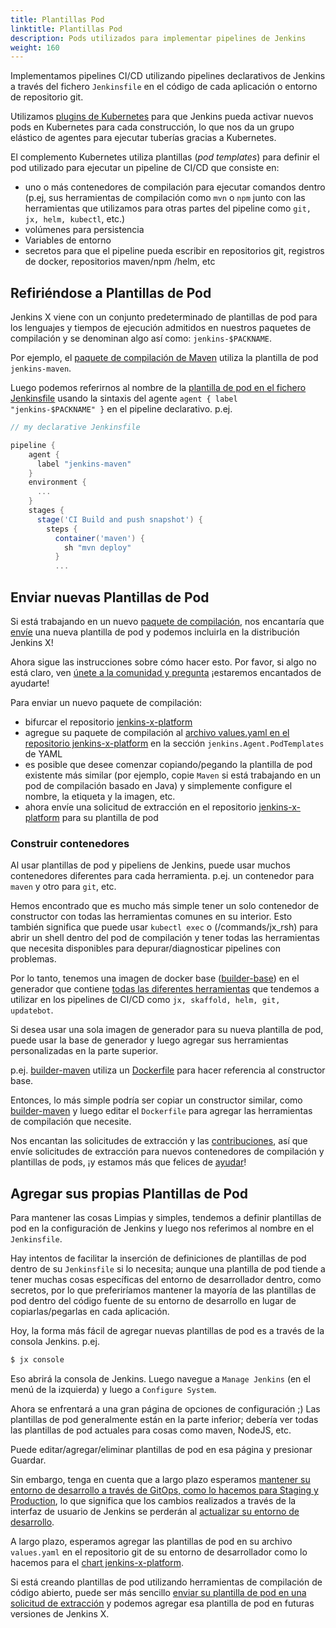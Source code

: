 ```yaml
---
title: Plantillas Pod
linktitle: Plantillas Pod
description: Pods utilizados para implementar pipelines de Jenkins
weight: 160
---
```


Implementamos pipelines CI/CD utilizando pipelines declarativos de Jenkins a través del fichero `Jenkinsfile` en el código de cada aplicación o entorno de repositorio git.

Utilizamos [plugins de Kubernetes](https://github.com/jenkinsci/kubernetes-plugin) para que Jenkins pueda activar nuevos pods en Kubernetes para cada construcción, lo que nos da un grupo elástico de agentes para ejecutar tuberías gracias a Kubernetes.

El complemento Kubernetes utiliza plantillas (_pod templates_) para definir el pod utilizado para ejecutar un pipeline de CI/CD que consiste en:

* uno o más contenedores de compilación para ejecutar comandos dentro (p.ej, sus herramientas de compilación como `mvn` o `npm` junto con las herramientas que utilizamos para otras partes del pipeline como `git, jx, helm, kubectl`, etc.)
* volúmenes para persistencia
* Variables de entorno
* secretos para que el pipeline pueda escribir en repositorios git, registros de docker, repositorios maven/npm /helm, etc

## Refiriéndose a Plantillas de Pod

Jenkins X viene con un conjunto predeterminado de plantillas de pod para los lenguajes y tiempos de ejecución admitidos en nuestros paquetes de compilación y se denominan algo así como: `jenkins-$PACKNAME`.

Por ejemplo, el [paquete de compilación de Maven](https://github.com/jenkins-x-buildpacks/jenkins-x-kubernetes/blob/master/packs/maven/) utiliza la plantilla de pod `jenkins-maven`.

Luego podemos referirnos al nombre de la [plantilla de pod en el fichero Jenkinsfile](https://github.com/jenkins-x-buildpacks/jenkins-x-kubernetes/blob/master/packs/maven/Jenkinsfile#L1-L4) usando la sintaxis del agente `agent { label "jenkins-$PACKNAME" }` en el pipeline declarativo. p.ej.

```groovy
// my declarative Jenkinsfile

pipeline {
    agent {
      label "jenkins-maven"
    }
    environment {
      ...
    }
    stages {
      stage('CI Build and push snapshot') {
        steps {
          container('maven') {
            sh "mvn deploy"
          }
          ...
```

## Enviar nuevas Plantillas de Pod

Si está trabajando en un nuevo [paquete de compilación](/architecture/build-packs/), nos encantaría que [envíe](/docs/contributing/) una nueva plantilla de pod y podemos incluirla en la distribución Jenkins X!

Ahora sigue las instrucciones sobre cómo hacer esto. Por favor, si algo no está claro, ven [únete a la comunidad y pregunta](/community/) ¡estaremos encantados de ayudarte!

Para enviar un nuevo paquete de compilación:

* bifurcar el repositorio [jenkins-x-platform](https://github.com/jenkins-x/jenkins-x-platform/)
* agregue su paquete de compilación al [archivo values.yaml en el repositorio jenkins-x-platform](https://github.com/jenkins-x/jenkins-x-platform/blob/master/jenkins-x-platform/values.yaml) en la sección `jenkins.Agent.PodTemplates` de YAML
* es posible que desee comenzar copiando/pegando la plantilla de pod existente más similar (por ejemplo, copie `Maven` si está trabajando en un pod de compilación basado en Java) y simplemente configure el nombre, la etiqueta y la imagen, etc.
* ahora envíe una solicitud de extracción en el repositorio [jenkins-x-platform](https://github.com/jenkins-x/jenkins-x-platform/) para su plantilla de pod

### Construir contenedores

Al usar plantillas de pod y pipeliens de Jenkins, puede usar muchos contenedores diferentes para cada herramienta. p.ej. un contenedor para `maven` y otro para `git`, etc.

Hemos encontrado que es mucho más simple tener un solo contenedor de constructor con todas las herramientas comunes en su interior. Esto también significa que puede usar `kubectl exec` o (/commands/jx_rsh) para abrir un shell dentro del pod de compilación y tener todas las herramientas que necesita disponibles para depurar/diagnosticar pipelines con problemas.

Por lo tanto, tenemos una imagen de docker base ([builder-base](https://github.com/jenkins-x/builder-base)) en el generador que contiene [todas las diferentes herramientas](https://github.com/jenkins-x/builder-base/blob/master/Dockerfile#L21-L70) que tendemos a utilizar en los pipelines de CI/CD como `jx, skaffold, helm, git, updatebot`.

Si desea usar una sola imagen de generador para su nueva plantilla de pod, puede usar la base de generador y luego agregar sus herramientas personalizadas en la parte superior.

p.ej. [builder-maven](https://github.com/jenkins-x/builder-maven) utiliza un [Dockerfile](https://github.com/jenkins-x/builder-maven/blob/master/Dockerfile#L1) para hacer referencia al constructor base.

Entonces, lo más simple podría ser copiar un constructor similar, como [builder-maven](https://github.com/jenkins-x/builder-maven) y luego editar el `Dockerfile` para agregar las herramientas de compilación que necesite.

Nos encantan las solicitudes de extracción y las [contribuciones](/docs/contributing/), así que envíe solicitudes de extracción para nuevos contenedores de compilación y plantillas de pods, ¡y estamos más que felices de [ayudar](/docs/contributing/)!

## Agregar sus propias Plantillas de Pod

Para mantener las cosas Limpias y simples, tendemos a definir plantillas de pod en la configuración de Jenkins y luego nos referimos al nombre en el `Jenkinsfile`.

Hay intentos de facilitar la inserción de definiciones de plantillas de pod dentro de su `Jenkinsfile` si lo necesita; aunque una plantilla de pod tiende a tener muchas cosas específicas del entorno de desarrollador dentro, como secretos, por lo que preferiríamos mantener la mayoría de las plantillas de pod dentro del código fuente de su entorno de desarrollo en lugar de copiarlas/pegarlas en cada aplicación.

Hoy, la forma más fácil de agregar nuevas plantillas de pod es a través de la consola Jenkins. p.ej.

```sh
$ jx console
```

Eso abrirá la consola de Jenkins. Luego navegue a `Manage Jenkins` (en el menú de la izquierda) y luego a `Configure System`.

Ahora se enfrentará a una gran página de opciones de configuración ;) Las plantillas de pod generalmente están en la parte inferior; debería ver todas las plantillas de pod actuales para cosas como maven, NodeJS, etc.

Puede editar/agregar/eliminar plantillas de pod en esa página y presionar Guardar.

Sin embargo, tenga en cuenta que a largo plazo esperamos [mantener su entorno de desarrollo a través de GitOps, como lo hacemos para Staging y Production](https://github.com/jenkins-x/jx/issues/604), lo que significa que los cambios realizados a través de la interfaz de usuario de Jenkins se perderán al [actualizar su entorno de desarrollo](/commands/jx_upgrade_platform/).

A largo plazo, esperamos agregar las plantillas de pod en su archivo `values.yaml` en el repositorio git de su entorno de desarrollador como lo hacemos para el [chart jenkins-x-platform](https://github.com/jenkins-x/jenkins-x-platform/blob/master/values.yaml#L194-L431).

Si está creando plantillas de pod utilizando herramientas de compilación de código abierto, puede ser más sencillo [enviar su plantilla de pod en una solicitud de extracción](#enviar-nuevas-plantillas-de-pod) y podemos agregar esa plantilla de pod en futuras versiones de Jenkins X.